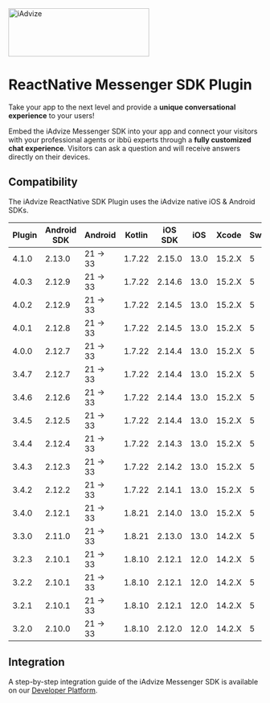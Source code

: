 <img src="https://user-images.githubusercontent.com/17723986/47799626-f3982700-dd2a-11e8-983c-77d1a3ed7f53.png" width="280" height="96" alt="iAdvize">

# ReactNative Messenger SDK Plugin

Take your app to the next level and provide a **unique conversational experience** to your users!

Embed the iAdvize Messenger SDK into your app and connect your visitors with your professional agents or ibbü experts through a **fully customized chat experience**. Visitors can ask a question and will receive answers directly on their devices.

## Compatibility

The iAdvize ReactNative SDK Plugin uses the iAdvize native iOS & Android SDKs.

| Plugin | Android SDK | Android  | Kotlin | iOS SDK  | iOS  | Xcode  | Swift |
| ------ | ----------- | -------- | ------ | -------- | ---- | ------ | ----- |
| 4.1.0  | 2.13.0      | 21 -> 33 | 1.7.22 | 2.15.0   | 13.0 | 15.2.X | 5     |
| 4.0.3  | 2.12.9      | 21 -> 33 | 1.7.22 | 2.14.6   | 13.0 | 15.2.X | 5     |
| 4.0.2  | 2.12.9      | 21 -> 33 | 1.7.22 | 2.14.5   | 13.0 | 15.2.X | 5     |
| 4.0.1  | 2.12.8      | 21 -> 33 | 1.7.22 | 2.14.5   | 13.0 | 15.2.X | 5     |
| 4.0.0  | 2.12.7      | 21 -> 33 | 1.7.22 | 2.14.4   | 13.0 | 15.2.X | 5     |
| 3.4.7  | 2.12.7      | 21 -> 33 | 1.7.22 | 2.14.4   | 13.0 | 15.2.X | 5     |
| 3.4.6  | 2.12.6      | 21 -> 33 | 1.7.22 | 2.14.4   | 13.0 | 15.2.X | 5     |
| 3.4.5  | 2.12.5      | 21 -> 33 | 1.7.22 | 2.14.4   | 13.0 | 15.2.X | 5     |
| 3.4.4  | 2.12.4      | 21 -> 33 | 1.7.22 | 2.14.3   | 13.0 | 15.2.X | 5     |
| 3.4.3  | 2.12.3      | 21 -> 33 | 1.7.22 | 2.14.2   | 13.0 | 15.2.X | 5     |
| 3.4.2  | 2.12.2      | 21 -> 33 | 1.7.22 | 2.14.1   | 13.0 | 15.2.X | 5     |
| 3.4.0  | 2.12.1      | 21 -> 33 | 1.8.21 | 2.14.0   | 13.0 | 15.2.X | 5     |
| 3.3.0  | 2.11.0      | 21 -> 33 | 1.8.21 | 2.13.0   | 13.0 | 14.2.X | 5     |
| 3.2.3  | 2.10.1      | 21 -> 33 | 1.8.10 | 2.12.1   | 12.0 | 14.2.X | 5     |
| 3.2.2  | 2.10.1      | 21 -> 33 | 1.8.10 | 2.12.1   | 12.0 | 14.2.X | 5     |
| 3.2.1  | 2.10.1      | 21 -> 33 | 1.8.10 | 2.12.1   | 12.0 | 14.2.X | 5     |
| 3.2.0  | 2.10.0      | 21 -> 33 | 1.8.10 | 2.12.0   | 12.0 | 14.2.X | 5     |

## Integration

A step-by-step integration guide of the iAdvize Messenger SDK is available on our [Developer Platform](https://developers.iadvize.com/documentation/mobile-sdk).
